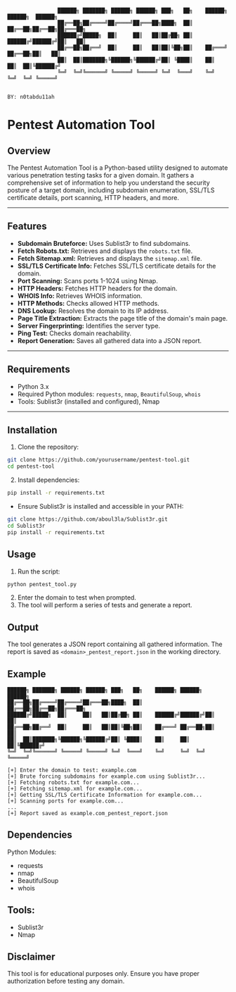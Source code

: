 ```console

                ██████╗ ███████╗ ██████╗ ██████╗ ███╗   ██╗    ██████╗ ██████╗  ██████╗ 
                ██╔══██╗██╔════╝██╔════╝██╔═══██╗████╗  ██║    ██╔══██╗██╔══██╗██╔═══██╗
                ██████╔╝█████╗  ██║     ██║   ██║██╔██╗ ██║    ██████╔╝██████╔╝██║   ██║
                ██╔══██╗██╔══╝  ██║     ██║   ██║██║╚██╗██║    ██╔═══╝ ██╔══██╗██║   ██║
                ██║  ██║███████╗╚██████╗╚██████╔╝██║ ╚████║    ██║     ██║  ██║╚██████╔╝
                ╚═╝  ╚═╝╚══════╝ ╚═════╝ ╚═════╝ ╚═╝  ╚═══╝    ╚═╝     ╚═╝  ╚═╝ ╚═════╝
                
                                                                        BY: n0tabdu11ah

```

# Pentest Automation Tool

## Overview
The Pentest Automation Tool is a Python-based utility designed to automate various penetration testing tasks for a given domain. It gathers a comprehensive set of information to help you understand the security posture of a target domain, including subdomain enumeration, SSL/TLS certificate details, port scanning, HTTP headers, and more.

---

## Features
- **Subdomain Bruteforce:** Uses Sublist3r to find subdomains.
- **Fetch Robots.txt:** Retrieves and displays the `robots.txt` file.
- **Fetch Sitemap.xml:** Retrieves and displays the `sitemap.xml` file.
- **SSL/TLS Certificate Info:** Fetches SSL/TLS certificate details for the domain.
- **Port Scanning:** Scans ports 1-1024 using Nmap.
- **HTTP Headers:** Fetches HTTP headers for the domain.
- **WHOIS Info:** Retrieves WHOIS information.
- **HTTP Methods:** Checks allowed HTTP methods.
- **DNS Lookup:** Resolves the domain to its IP address.
- **Page Title Extraction:** Extracts the page title of the domain's main page.
- **Server Fingerprinting:** Identifies the server type.
- **Ping Test:** Checks domain reachability.
- **Report Generation:** Saves all gathered data into a JSON report.

---

## Requirements
- Python 3.x
- Required Python modules: `requests`, `nmap`, `BeautifulSoup`, `whois`
- Tools: Sublist3r (installed and configured), Nmap

---

## Installation
1. Clone the repository:
```bash
git clone https://github.com/yourusername/pentest-tool.git
cd pentest-tool
```
2. Install dependencies:

  ```bash
  pip install -r requirements.txt
  ```

  - Ensure Sublist3r is installed and accessible in your PATH:
  
  ```bash
  git clone https://github.com/aboul3la/Sublist3r.git
  cd Sublist3r
  pip install -r requirements.txt
  ```

## Usage

1. Run the script:

```bash
python pentest_tool.py
```

2. Enter the domain to test when prompted.
3. The tool will perform a series of tests and generate a report.

## Output

The tool generates a JSON report containing all gathered information. The report is saved as `<domain>_pentest_report.json` in the working directory.

## Example

```console
██████╗ ███████╗ ██████╗ ██████╗ ███╗   ██╗    ██████╗ ██████╗  ██████╗ 
██╔══██╗██╔════╝██╔════╝██╔═══██╗████╗  ██║    ██╔══██╗██╔══██╗██╔═══██╗
██████╔╝█████╗  ██║     ██║   ██║██╔██╗ ██║    ██████╔╝██████╔╝██║   ██║
██╔══██╗██╔══╝  ██║     ██║   ██║██║╚██╗██║    ██╔═══╝ ██╔══██╗██║   ██║
██║  ██║███████╗╚██████╗╚██████╔╝██║ ╚████║    ██║     ██║  ██║╚██████╔╝
╚═╝  ╚═╝╚══════╝ ╚═════╝ ╚═════╝ ╚═╝  ╚═══╝    ╚═╝     ╚═╝  ╚═╝ ╚═════╝ 

[+] Enter the domain to test: example.com
[+] Brute forcing subdomains for example.com using Sublist3r...
[+] Fetching robots.txt for example.com...
[+] Fetching sitemap.xml for example.com...
[+] Getting SSL/TLS Certificate Information for example.com...
[+] Scanning ports for example.com...
...
[+] Report saved as example.com_pentest_report.json
```

## Dependencies

Python Modules:
- requests
- nmap
- BeautifulSoup
- whois
## Tools:
- Sublist3r
- Nmap

## Disclaimer

This tool is for educational purposes only. Ensure you have proper authorization before testing any domain.
